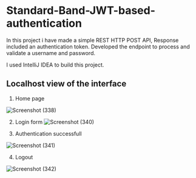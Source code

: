 # Standard-Band-JWT-based-authentication
 In this project i have made a simple REST HTTP POST API, Response included an authentication token.
 Developed the endpoint to process and validate a username and password.
 
 I used IntelliJ IDEA to build this project.
 
 ## Localhost view of the interface
 1) Home page 
 
![Screenshot (338)](https://github.com/anumishra10/Standard-Band-JWT-based-authentication/assets/91246832/bee963a9-7b96-4154-9637-ff742922e2f4)



2) Login form
![Screenshot (340)](https://github.com/anumishra10/Standard-Band-JWT-based-authentication/assets/91246832/0f0e63cc-184e-4936-ae45-1255fdad210d)


3) Authentication successfull

![Screenshot (341)](https://github.com/anumishra10/Standard-Band-JWT-based-authentication/assets/91246832/3ed4f02f-e86f-4e61-8b10-811d1d7d427d)

4) Logout


![Screenshot (342)](https://github.com/anumishra10/Standard-Band-JWT-based-authentication/assets/91246832/dc658b64-4b53-4053-865e-b1839b30af74)

